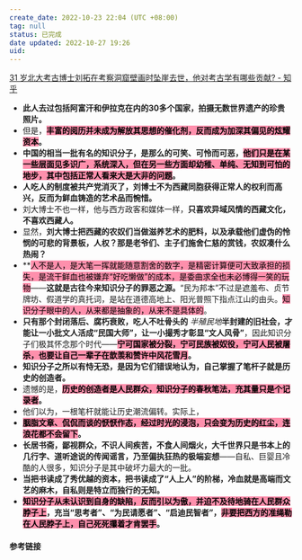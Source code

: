 ```yaml
---
create_date: 2022-10-23 22:04 (UTC +08:00)
tag: null
status: 已完成
date updated: 2022-10-27 19:26
uid: 
---
```


[31 岁北大考古博士刘拓在考察洞窟壁画时坠崖去世，他对考古学有哪些贡献? - 知乎](https://www.zhihu.com/question/494817521/answer/2434468126)

- **此人去过包括阿富汗和伊拉克在内的30多个国家，拍摄无数世界遗产的珍贵照片。**
- 但是，**<mark style="background: #FF5582A6;">丰富的阅历并未成为解放其思想的催化剂，反而成为加深其偏见的炫耀资本</mark>。**
- **中国的相当一批有名的知识分子，是那么的可笑、可怜而可恶，<mark style="background: #FF5582A6;">他们只是在某一些层面见多识广，系统深入，但在另一些方面却幼稚、单纯、无知到可怕的地步，其中包括正常人看来大是大非的问题</mark>。**
- **人吃人的制度被共产党消灭了，刘博士不为西藏同胞获得正常人的权利而高兴，反而为鲜血铸造的艺术品而惋惜。**
- 刘大博士不也一样，他与西方政客和媒体一样，**只喜欢异域风情的西藏文化，不喜欢西藏人。**
- 显然，**刘大博士把西藏的农奴们当做滋养艺术的肥料，以及承载他们虚伪的怜悯的可悲的背景板，人权？那是老爷们、主子们施舍仁慈的赏钱，农奴凑什么热闹？**
- **<mark style="background: #FF5582A6;">人不是人，是大笔一挥就能随意割舍的数字，是精密计算便可大致承担的损失，是流干鲜血也被嫌弃“好吃懒做”的成本，是委曲求全也未必博得一笑的玩物</mark>——**这就是古往今来知识分子的罪恶之源。**“民为邦本”不过是遮羞布、贞节牌坊、假道学的真托词，是站在道德高地上、阳光普照下指点江山的由头。<mark style="background: #FF5582A6;">知识分子眼中的人，从来都是抽象的，从来不是具体的</mark>。
- **只有那个封闭落后、腐朽衰败，吃人不吐骨头的** _半殖民地_**半封建的旧社会，才能让一小批文人活成“民国大师”，让一小撮秀才彰显“文人风骨”**，因此知识分子们极其怀念那个时代——**<mark style="background: #FF5582A6;">宁可国家被分裂，宁可民族被奴役，宁可人民被屠杀，也要让自己一辈子在歆羡和赞许中风花雪月</mark>。**
- **知识分子之所以有恃无恐，是因为它们错误地认为，自己掌握了笔杆子就是历史的创造者。**
- 遗憾的是，**<mark style="background: #FF5582A6;">历史的创造者是人民群众，知识分子的春秋笔法，充其量只是个记录者</mark>。**
- 他们以为，一根笔杆就能让历史潮流偏转。实际上，
- **<mark style="background: #FF5582A6;">胭脂文章、侃侃而谈的恹恹作态，经过时光的浸泡，只会变为历史的红尘，连浪花都不会留下</mark>。**
- **长居书斋，鄙视群众，不识人间疾苦，不食人间烟火，大千世界只是书本上的几行字、道听途说的传闻谣言，乃至偏执狂热的极端妄想**——自私、巨婴且冷酷的人很多，知识分子是其中破坏力最大的一批。
- **当把书读成了秀优越的资本，把书读成了“人上人”的阶梯，冷血就是高端而文艺的麻木，自私则是特立而独行的无知。**
- **<mark style="background: #FF5582A6;">知识分子从未认识到自身的缺陷，反而引以为傲，并迫不及待地骑在人民群众脖子上</mark>，充当“思考者”、“为民请愿者”、“启迪民智者”，<mark style="background: #FF5582A6;">非要把西方的准绳勒在人民脖子上，自己死死攥着才肯罢手</mark>。**

#### 参考链接
